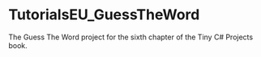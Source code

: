 # TutorialsEU_GuessTheWord
The Guess The Word project for the sixth chapter of the Tiny C# Projects book.


